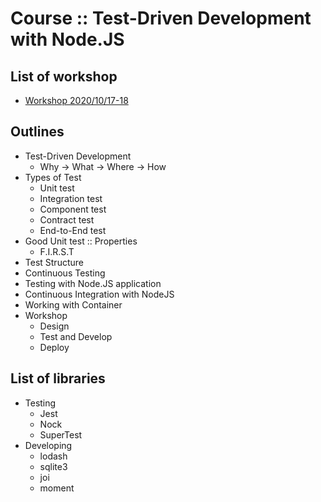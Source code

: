 # Course :: Test-Driven Development with Node.JS

## List of workshop
* [Workshop 2020/10/17-18](https://github.com/up1/workshop-tdd-nodejs-20201017)

## Outlines
* Test-Driven Development
  * Why -> What -> Where -> How
* Types of Test
  * Unit test
  * Integration test
  * Component test
  * Contract test
  * End-to-End test
* Good Unit test :: Properties
  * F.I.R.S.T
* Test Structure
* Continuous Testing
* Testing with Node.JS application
* Continuous Integration with NodeJS
* Working with Container
* Workshop
  * Design
  * Test and Develop
  * Deploy

## List of libraries
* Testing
  * Jest
  * Nock
  * SuperTest
* Developing
  * lodash
  * sqlite3
  * joi
  * moment

